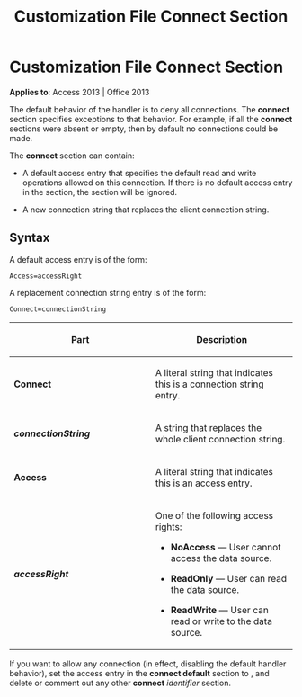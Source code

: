 ﻿---
title: Customization File Connect Section
TOCTitle: Customization File Connect Section
ms:assetid: 037abfb4-798d-4b09-6133-356969aee95c
ms:mtpsurl: https://msdn.microsoft.com/library/JJ248802(v=office.15)
ms:contentKeyID: 48542985
ms.date: 09/18/2015
mtps_version: v=office.15
---

# Customization File Connect Section


**Applies to**: Access 2013 | Office 2013

The default behavior of the handler is to deny all connections. The **connect** section specifies exceptions to that behavior. For example, if all the **connect** sections were absent or empty, then by default no connections could be made.

The **connect** section can contain:

  - A default access entry that specifies the default read and write operations allowed on this connection. If there is no default access entry in the section, the section will be ignored.

  - A new connection string that replaces the client connection string.

## Syntax

A default access entry is of the form:

    Access=accessRight

A replacement connection string entry is of the form:

    Connect=connectionString

<table>
<colgroup>
<col style="width: 50%" />
<col style="width: 50%" />
</colgroup>
<thead>
<tr class="header">
<th><p>Part</p></th>
<th><p>Description</p></th>
</tr>
</thead>
<tbody>
<tr class="odd">
<td><p><strong>Connect</strong></p></td>
<td><p>A literal string that indicates this is a connection string entry.</p></td>
</tr>
<tr class="even">
<td><p><strong><em>connectionString</em></strong></p></td>
<td><p>A string that replaces the whole client connection string.</p></td>
</tr>
<tr class="odd">
<td><p><strong>Access</strong></p></td>
<td><p>A literal string that indicates this is an access entry.</p></td>
</tr>
<tr class="even">
<td><p><strong><em>accessRight</em></strong></p></td>
<td><p>One of the following access rights:</p>
<p></p>
<ul>
<li><p><strong>NoAccess</strong> — User cannot access the data source.</p></li>
<li><p><strong>ReadOnly</strong> — User can read the data source.</p></li>
<li><p><strong>ReadWrite</strong> — User can read or write to the data source.</p></li>
</ul>
<p></p></td>
</tr>
</tbody>
</table>


If you want to allow any connection (in effect, disabling the default handler behavior), set the access entry in the **connect default** section to , and delete or comment out any other **connect** *identifier* section.

